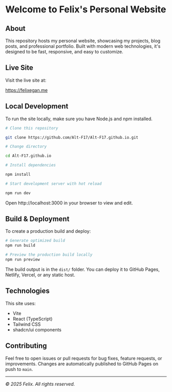 # Welcome to Felix's Personal Website

## About

This repository hosts my personal website, showcasing my projects, blog posts, and professional portfolio. Built with modern web technologies, it's designed to be fast, responsive, and easy to customize.

## Live Site

Visit the live site at:

https://felixegan.me
## Local Development

To run the site locally, make sure you have Node.js and npm installed.

```bash
# Clone this repository

git clone https://github.com/Alt-F17/Alt-F17.github.io.git

# Change directory

cd Alt-F17.github.io

# Install dependencies

npm install

# Start development server with hot reload

npm run dev
```

Open http://localhost:3000 in your browser to view and edit.

## Build & Deployment

To create a production build and deploy:

```bash
# Generate optimized build
npm run build

# Preview the production build locally
npm run preview
```

The build output is in the `dist/` folder. You can deploy it to GitHub Pages, Netlify, Vercel, or any static host.

## Technologies

This site uses:

- Vite
- React (TypeScript)
- Tailwind CSS
- shadcn/ui components

## Contributing

Feel free to open issues or pull requests for bug fixes, feature requests, or improvements. Changes are automatically published to GitHub Pages on push to `main`.

---

*© 2025 Felix. All rights reserved.*